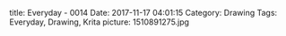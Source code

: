 title: Everyday - 0014
Date: 2017-11-17 04:01:15
Category: Drawing
Tags: Everyday, Drawing, Krita
picture: 1510891275.jpg
